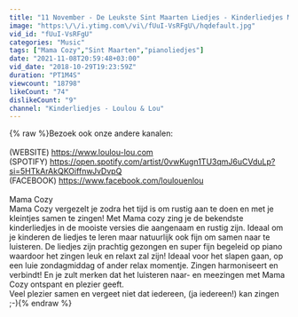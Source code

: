 ```yaml
---
title: "11 November - De Leukste Sint Maarten Liedjes - Kinderliedjes Mama Cozy"
image: "https:\/\/i.ytimg.com\/vi\/fUuI-VsRFgU\/hqdefault.jpg"
vid_id: "fUuI-VsRFgU"
categories: "Music"
tags: ["Mama Cozy","Sint Maarten","pianoliedjes"]
date: "2021-11-08T20:59:48+03:00"
vid_date: "2018-10-29T19:23:59Z"
duration: "PT1M4S"
viewcount: "18798"
likeCount: "74"
dislikeCount: "9"
channel: "Kinderliedjes - Loulou & Lou"
---
```

{% raw %}Bezoek ook onze andere kanalen: <br /><br />(WEBSITE) <a rel="nofollow" target="blank" href="https://www.loulou-lou.com">https://www.loulou-lou.com</a><br />(SPOTIFY) <a rel="nofollow" target="blank" href="https://open.spotify.com/artist/0vwKugn1TU3qmJ6uCVduLp?si=5HTkArAkQKOiffnwJvDvpQ">https://open.spotify.com/artist/0vwKugn1TU3qmJ6uCVduLp?si=5HTkArAkQKOiffnwJvDvpQ</a><br />(FACEBOOK) <a rel="nofollow" target="blank" href="https://www.facebook.com/loulouenlou">https://www.facebook.com/loulouenlou</a> <br /><br />Mama Cozy<br />Mama Cozy vergezelt je zodra het tijd is om rustig aan te doen en met je kleintjes samen te zingen! Met Mama cozy zing je de bekendste kinderliedjes in de mooiste versies die aangenaam en rustig zijn. Ideaal om je kinderen de liedjes te leren maar natuurlijk ook fijn om samen naar te luisteren. De liedjes zijn prachtig gezongen en super fijn begeleid op piano waardoor het zingen leuk en relaxt zal zijn! Ideaal voor het slapen gaan, op een luie zondagmiddag of ander relax momentje. Zingen harmoniseert en verbindt! En je zult merken dat het luisteren naar- en meezingen met Mama Cozy ontspant en plezier geeft.<br />Veel plezier samen en vergeet niet dat iedereen, (ja iedereen!) kan zingen ;-){% endraw %}
